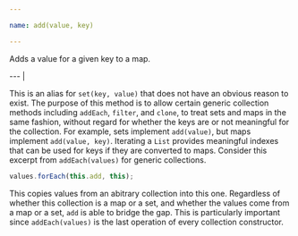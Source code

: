 ```yaml
---

name: add(value, key)

---
```


Adds a value for a given key to a map.

--- |

This is an alias for `set(key, value)` that does not have an obvious reason to
exist.
The purpose of this method is to allow certain generic collection methods
including `addEach`, `filter`, and `clone`, to treat sets and maps in the same
fashion, without regard for whether the keys are or not meaningful for the
collection.
For example, sets implement `add(value)`, but maps implement `add(value, key)`.
Iterating a `List` provides meaningful indexes that can be used for keys if they
are converted to maps.
Consider this excerpt from `addEach(values)` for generic collections.

```js
values.forEach(this.add, this);
```

This copies values from an abitrary collection into this one.
Regardless of whether this collection is a map or a set, and whether the values
come from a map or a set, `add` is able to bridge the gap.
This is particularly important since `addEach(values)` is the last operation of
every collection constructor.

